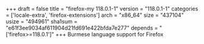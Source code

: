 +++
draft = false
title = "firefox-my 118.0.1-1"
version = "118.0.1-1"
categories = ['locale-extra', 'firefox-extensions']
arch = "x86_64"
size = "437104"
usize = "494961"
sha1sum = "e61f3ee9034af611904d21fd691e422bfda7e277"
depends = "['firefox>=118.0.1']"
+++
Burmese language support for Firefox